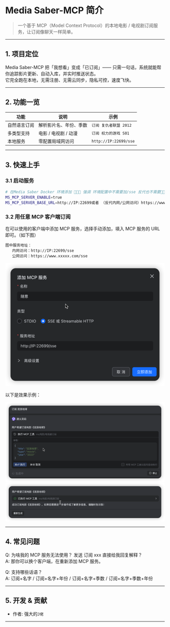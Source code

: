 # Media Saber-MCP 简介

> 一个基于 MCP（Model Context Protocol）的本地电影 / 电视剧订阅服务，让订阅像聊天一样简单。

---

## 1. 项目定位
Media Saber-MCP 把「我想看」变成「已订阅」——  只需一句话，系统就能帮你追踪影片更新、自动入库，并实时推送状态。  
它完全跑在本地，无需注册、无需云同步，隐私可控，速度飞快。

---

## 2. 功能一览
| 功能 | 说明 | 示例 |
|---|---|---|
| 自然语言订阅 | 解析影片名、年份、季数 | `订阅 复仇者联盟 2012` |
| 多类型支持 | 电影 / 电视剧 / 动漫 | `订阅 权力的游戏 S01` |
| 本地服务 | 零配置局域网访问 | `http://IP:22699/sse` |

---

## 3. 快速上手

### 3.1 启动服务
```bash
# 在Media Saber Docker 环境添加 🔴🔴🔴 强调 环境配置中不需要加/sse 反代也不需要🔴🔴🔴
MS_MCP_SERVER_ENABLE=true
MS_MCP_SERVER_BASE_URL=http://IP:22699或者 （反代内网/公网访问）https://www.xxxxx.com/sse
```

### 3.2 用任意 MCP 客户端订阅

在可以使用的客户端中添加 MCP 服务，选择手动添加，填入 MCP 服务的 URL 即可。（如下图）
```bash
图中服务地址：
   内网访问：http://IP:22699/sse
   公网访问：https://www.xxxxx.com/sse
```
<img src="./images/Media Saber-MCP.png" alt="drawing" width="600"/>

以下是效果示例：

<img src="./images/dingyue.png" alt="drawing" width="600"/>
<img src="./images/chenggong.png" alt="drawing" width="600"/>

---

## 4. 常见问题

Q: 为啥我的 MCP 服务无法使用？ 发送 订阅 xxx 直接给我回复解释？  
A: 那你可以换个客户端，在重新添加 MCP 服务。

Q: 支持哪些话语？  
A: 订阅+名字 / 订阅+名字+年份 / 订阅+名字+季数 / 订阅+名字+季数+年份

---

## 5. 开发 & 贡献
- 作者: 强大的`J佬`

---